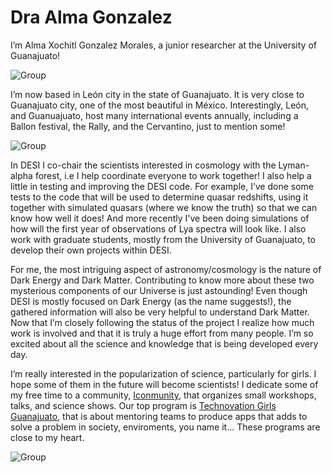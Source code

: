 # Dra Alma Gonzalez

I’m Alma Xochitl Gonzalez Morales, a junior researcher at the University of Guanajuato!  

![Group](https://github.com/michaelJwilson/DESI-HighSchool/blob/master/Developers/images/Alma_mayall.jpg)

I’m now based in León city in the state of Guanajuato.  It is very close to Guanajuato city, one of the most beautiful in México.  Interestingly, León, and Guanuajuato, host many international events annually, including a Ballon festival, the Rally, and the Cervantino, just to mention some!

![Group](https://github.com/michaelJwilson/DESI-HighSchool/blob/master/Developers/images/Cervantino.png)

In DESI I co-chair the scientists interested in cosmology with the Lyman-alpha forest, i.e I help coordinate everyone to work together!  I also help a little in testing and improving the DESI code. For example, I’ve done some tests to the code that will be used to determine quasar redshifts, using it together with simulated quasars (where we know the truth) so that we can know how well it does! And more recently I've been doing simulations of how will the first year of observations of Lya spectra will look like. I also work with graduate students, mostly from the University of Guanajuato, to develop their own projects within DESI.

For me, the most intriguing aspect of astronomy/cosmology is the nature of Dark Energy and Dark Matter. Contributing to know more about these two mysterious 
components of our Universe is just astounding!  Even though DESI is mostly focused on Dark Energy (as the name suggests!), the gathered information will also 
be very helpful to understand Dark Matter.  Now that I’m closely following the status of the project I realize how much work is involved and that it is truly 
a huge effort from many people.  I’m so excited about all the science and knowledge that is being developed every day.

I’m really interested in the popularization of science, particularly for girls. I hope some of them in the future will become scientists! I dedicate some of my free time to a community, [Iconmunity](https://www.instagram.com/iconmunity/), that organizes small workshops, talks, and science shows. Our top program is [Technovation Girls Guanajuato](https://twitter.com/TechnovationGTO), that is about mentoring teams to produce apps that adds to solve a problem in society, enviroments, you name it... These programs are close to my heart. 

![Group](https://github.com/michaelJwilson/DESI-HighSchool/blob/master/Developers/images/Alma_outreach.jpg)
